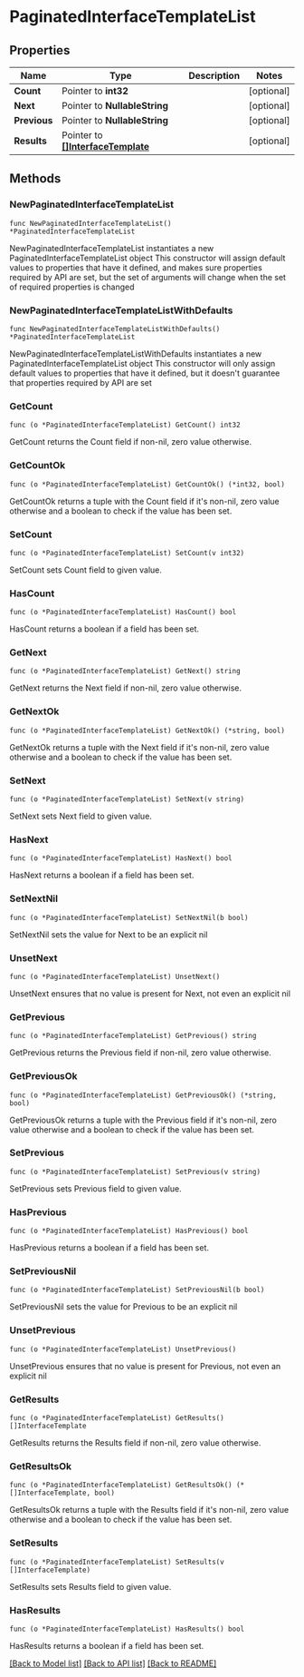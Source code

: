# PaginatedInterfaceTemplateList

## Properties

Name | Type | Description | Notes
------------ | ------------- | ------------- | -------------
**Count** | Pointer to **int32** |  | [optional] 
**Next** | Pointer to **NullableString** |  | [optional] 
**Previous** | Pointer to **NullableString** |  | [optional] 
**Results** | Pointer to [**[]InterfaceTemplate**](InterfaceTemplate.md) |  | [optional] 

## Methods

### NewPaginatedInterfaceTemplateList

`func NewPaginatedInterfaceTemplateList() *PaginatedInterfaceTemplateList`

NewPaginatedInterfaceTemplateList instantiates a new PaginatedInterfaceTemplateList object
This constructor will assign default values to properties that have it defined,
and makes sure properties required by API are set, but the set of arguments
will change when the set of required properties is changed

### NewPaginatedInterfaceTemplateListWithDefaults

`func NewPaginatedInterfaceTemplateListWithDefaults() *PaginatedInterfaceTemplateList`

NewPaginatedInterfaceTemplateListWithDefaults instantiates a new PaginatedInterfaceTemplateList object
This constructor will only assign default values to properties that have it defined,
but it doesn't guarantee that properties required by API are set

### GetCount

`func (o *PaginatedInterfaceTemplateList) GetCount() int32`

GetCount returns the Count field if non-nil, zero value otherwise.

### GetCountOk

`func (o *PaginatedInterfaceTemplateList) GetCountOk() (*int32, bool)`

GetCountOk returns a tuple with the Count field if it's non-nil, zero value otherwise
and a boolean to check if the value has been set.

### SetCount

`func (o *PaginatedInterfaceTemplateList) SetCount(v int32)`

SetCount sets Count field to given value.

### HasCount

`func (o *PaginatedInterfaceTemplateList) HasCount() bool`

HasCount returns a boolean if a field has been set.

### GetNext

`func (o *PaginatedInterfaceTemplateList) GetNext() string`

GetNext returns the Next field if non-nil, zero value otherwise.

### GetNextOk

`func (o *PaginatedInterfaceTemplateList) GetNextOk() (*string, bool)`

GetNextOk returns a tuple with the Next field if it's non-nil, zero value otherwise
and a boolean to check if the value has been set.

### SetNext

`func (o *PaginatedInterfaceTemplateList) SetNext(v string)`

SetNext sets Next field to given value.

### HasNext

`func (o *PaginatedInterfaceTemplateList) HasNext() bool`

HasNext returns a boolean if a field has been set.

### SetNextNil

`func (o *PaginatedInterfaceTemplateList) SetNextNil(b bool)`

 SetNextNil sets the value for Next to be an explicit nil

### UnsetNext
`func (o *PaginatedInterfaceTemplateList) UnsetNext()`

UnsetNext ensures that no value is present for Next, not even an explicit nil
### GetPrevious

`func (o *PaginatedInterfaceTemplateList) GetPrevious() string`

GetPrevious returns the Previous field if non-nil, zero value otherwise.

### GetPreviousOk

`func (o *PaginatedInterfaceTemplateList) GetPreviousOk() (*string, bool)`

GetPreviousOk returns a tuple with the Previous field if it's non-nil, zero value otherwise
and a boolean to check if the value has been set.

### SetPrevious

`func (o *PaginatedInterfaceTemplateList) SetPrevious(v string)`

SetPrevious sets Previous field to given value.

### HasPrevious

`func (o *PaginatedInterfaceTemplateList) HasPrevious() bool`

HasPrevious returns a boolean if a field has been set.

### SetPreviousNil

`func (o *PaginatedInterfaceTemplateList) SetPreviousNil(b bool)`

 SetPreviousNil sets the value for Previous to be an explicit nil

### UnsetPrevious
`func (o *PaginatedInterfaceTemplateList) UnsetPrevious()`

UnsetPrevious ensures that no value is present for Previous, not even an explicit nil
### GetResults

`func (o *PaginatedInterfaceTemplateList) GetResults() []InterfaceTemplate`

GetResults returns the Results field if non-nil, zero value otherwise.

### GetResultsOk

`func (o *PaginatedInterfaceTemplateList) GetResultsOk() (*[]InterfaceTemplate, bool)`

GetResultsOk returns a tuple with the Results field if it's non-nil, zero value otherwise
and a boolean to check if the value has been set.

### SetResults

`func (o *PaginatedInterfaceTemplateList) SetResults(v []InterfaceTemplate)`

SetResults sets Results field to given value.

### HasResults

`func (o *PaginatedInterfaceTemplateList) HasResults() bool`

HasResults returns a boolean if a field has been set.


[[Back to Model list]](../README.md#documentation-for-models) [[Back to API list]](../README.md#documentation-for-api-endpoints) [[Back to README]](../README.md)


